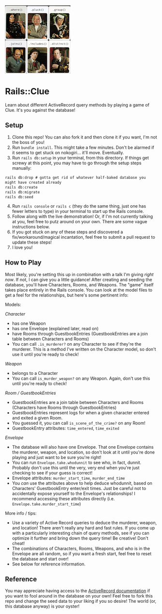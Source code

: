 ![Rails::Clue characters](app/assets/images/clue_characters.png "Rails::Clue characters")


# Rails::Clue

Learn about different ActiveRecord query methods by playing a game of Clue. It's you against the database!

## Setup

1. Clone this repo! You can also fork it and then clone it if you want, I'm not the boss of you!
2. Run `bundle install`. This might take a few minutes. Don't be alarmed if it seems to get stuck on nokogiri... it'll move. Eventually.
3. Run `rails db:setup` in your terminal, from this directory. If things get screwy at this point, you may have to go through the setup steps manually:
```
rails db:drop # gotta get rid of whatever half-baked database you might have created already
rails db:create
rails db:migrate
rails db:seed
```
4. Run `rails console` or `rails c` (they do the same thing, just one has fewer letters to type) in your terminal to start up the Rails console.
5. Follow along with the live demonstration! Or, if I'm not currently talking at you, feel free to putz around on your own. There are some vague instructions below.
6. If you got stuck on any of these steps and discovered a fix/workaround/magical incantation, feel free to submit a pull request to update these steps!
7. I love you!

## How to Play

Most likely, you're setting this up in combination with a talk I'm giving _right now_. If not, I can give you a little guidance! After creating and seeding the database, you'll have Characters, Rooms, and Weapons. The "game" itself takes place entirely in the Rails console. You can look at the model files to get a feel for the relationships, but here's some pertinent info:

Models:

_Character_
- has one Weapon
- has one Envelope (explained later, read on)
- have Rooms through GuestbookEntries (GuestbookEntries are a join table between Characters and Rooms)
- You can call `.is_murderer?` on any Character to see if they're the murderer. This is a method I've written on the Character model, so don't use it until you're ready to check!

_Weapon_
- belongs to a Character
- You can call `is_murder_weapon?` on any Weapon. Again, don't use this until you're ready to check!

_Room / GuestbookEntries_
- GuestbookEntries are a join table between Characters and Rooms (Characters have Rooms through GuestbookEntries)
- GuestbookEntries represent logs for when a given character entered and exited a given Room.
- You guessed it, you can call `is_scene_of_the_crime?` on any Room!
- GuestbookEntry attributes: `time_entered`, `time_exited`

_Envelope_
- The database will also have one Envelope. That one Envelope contains the murderer, weapon, and location, so don't look at it until you're done playing and just want to be sure you're right!
- You can run `Envelope.take.whodunnit` to see who, in fact, dunnit. Probably don't use this until the very, very end when you're just checking to see if your guess is correct!
- Envelope attributes: `murder_start_time`, `murder_end_time`
- You _can_ use the attributes above to help deduce whodunnit, based on Characters' GuestbookEntry enter/exit times. Just be careful not to accidentally expose yourself to the Envelope's relationships! I recommend accessing these attributes directly (i.e. `Envelope.take.murder_start_time`)

More info / tips:
- Use a variety of Active Record queries to deduce the murderer, weapon, and location! There aren't really any hard and fast rules. If you come up with a particularly interesting chain of query methods, see if you can optimize it further and bring down the query time! Be creative! Don't cheat!
- The combinations of Characters, Rooms, Weapons, and who is in the Envelope are all random, so if you want a fresh start, feel free to reset the database and start over!
- See below for reference information.

## Reference

You may appreciate having access to the [ActiveRecord documentation](https://guides.rubyonrails.org/active_record_querying.html) if you want to fool around in the database on your own! Feel free to fork this repo and change the seed data to your liking if you so desire! The world (or, this database anyway) is your oyster!

